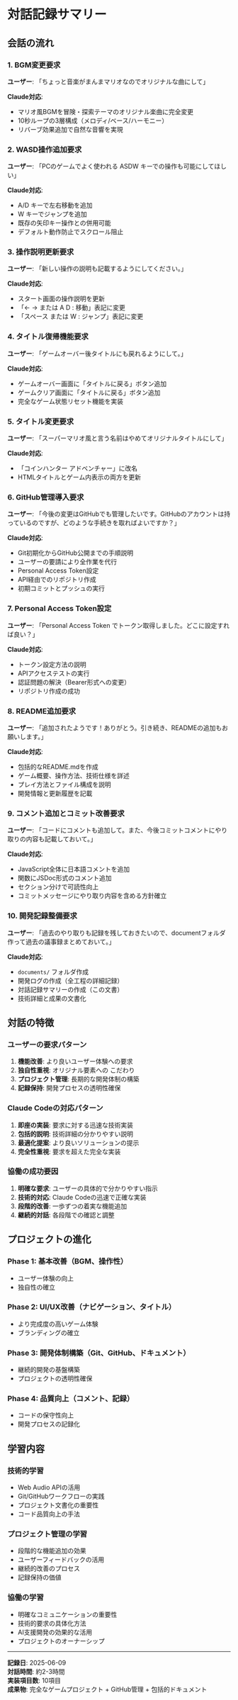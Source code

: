 # 対話記録サマリー

## 会話の流れ

### 1. BGM変更要求
**ユーザー**: 「ちょっと音楽がまんまマリオなのでオリジナルな曲にして」

**Claude対応**:
- マリオ風BGMを冒険・探索テーマのオリジナル楽曲に完全変更
- 10秒ループの3層構成（メロディ/ベース/ハーモニー）
- リバーブ効果追加で自然な音響を実現

### 2. WASD操作追加要求
**ユーザー**: 「PCのゲームでよく使われる ASDW キーでの操作も可能にしてほしい」

**Claude対応**:
- A/D キーで左右移動を追加
- W キーでジャンプを追加
- 既存の矢印キー操作との併用可能
- デフォルト動作防止でスクロール阻止

### 3. 操作説明更新要求
**ユーザー**: 「新しい操作の説明も記載するようにしてください。」

**Claude対応**:
- スタート画面の操作説明を更新
- 「← → または A D : 移動」表記に変更
- 「スペース または W : ジャンプ」表記に変更

### 4. タイトル復帰機能要求
**ユーザー**: 「ゲームオーバー後タイトルにも戻れるようにして。」

**Claude対応**:
- ゲームオーバー画面に「タイトルに戻る」ボタン追加
- ゲームクリア画面に「タイトルに戻る」ボタン追加
- 完全なゲーム状態リセット機能を実装

### 5. タイトル変更要求
**ユーザー**: 「スーパーマリオ風と言う名前はやめてオリジナルタイトルにして」

**Claude対応**:
- 「コインハンター アドベンチャー」に改名
- HTMLタイトルとゲーム内表示の両方を更新

### 6. GitHub管理導入要求
**ユーザー**: 「今後の変更はGitHubでも管理したいです。GitHubのアカウントは持っているのですが、どのような手続きを取ればよいですか？」

**Claude対応**:
- Git初期化からGitHub公開までの手順説明
- ユーザーの要請により全作業を代行
- Personal Access Token設定
- API経由でのリポジトリ作成
- 初期コミットとプッシュの実行

### 7. Personal Access Token設定
**ユーザー**: 「Personal Access Token でトークン取得しました。どこに設定すれば良い？」

**Claude対応**:
- トークン設定方法の説明
- APIアクセステストの実行
- 認証問題の解決（Bearer形式への変更）
- リポジトリ作成の成功

### 8. README追加要求
**ユーザー**: 「追加されたようです！ありがとう。引き続き、READMEの追加もお願いします。」

**Claude対応**:
- 包括的なREADME.mdを作成
- ゲーム概要、操作方法、技術仕様を詳述
- プレイ方法とファイル構成を説明
- 開発情報と更新履歴を記載

### 9. コメント追加とコミット改善要求
**ユーザー**: 「コードにコメントも追加して。また、今後コミットコメントにやり取りの内容も記載しておいて。」

**Claude対応**:
- JavaScript全体に日本語コメントを追加
- 関数にJSDoc形式のコメント追加
- セクション分けで可読性向上
- コミットメッセージにやり取り内容を含める方針確立

### 10. 開発記録整備要求
**ユーザー**: 「過去のやり取りも記録を残しておきたいので、documentフォルダ作って過去の議事録まとめておいて。」

**Claude対応**:
- `documents/` フォルダ作成
- 開発ログの作成（全工程の詳細記録）
- 対話記録サマリーの作成（この文書）
- 技術詳細と成果の文書化

## 対話の特徴

### ユーザーの要求パターン
1. **機能改善**: より良いユーザー体験への要求
2. **独自性重視**: オリジナル要素への こだわり
3. **プロジェクト管理**: 長期的な開発体制の構築
4. **記録保持**: 開発プロセスの透明性確保

### Claude Codeの対応パターン
1. **即座の実装**: 要求に対する迅速な技術実装
2. **包括的説明**: 技術詳細の分かりやすい説明
3. **最適化提案**: より良いソリューションの提示
4. **完全性重視**: 要求を超えた完全な実装

### 協働の成功要因
1. **明確な要求**: ユーザーの具体的で分かりやすい指示
2. **技術的対応**: Claude Codeの迅速で正確な実装
3. **段階的改善**: 一歩ずつの着実な機能追加
4. **継続的対話**: 各段階での確認と調整

## プロジェクトの進化

### Phase 1: 基本改善（BGM、操作性）
- ユーザー体験の向上
- 独自性の確立

### Phase 2: UI/UX改善（ナビゲーション、タイトル）
- より完成度の高いゲーム体験
- ブランディングの確立

### Phase 3: 開発体制構築（Git、GitHub、ドキュメント）
- 継続的開発の基盤構築
- プロジェクトの透明性確保

### Phase 4: 品質向上（コメント、記録）
- コードの保守性向上
- 開発プロセスの記録化

## 学習内容

### 技術的学習
- Web Audio APIの活用
- Git/GitHubワークフローの実践
- プロジェクト文書化の重要性
- コード品質向上の手法

### プロジェクト管理の学習
- 段階的な機能追加の効果
- ユーザーフィードバックの活用
- 継続的改善のプロセス
- 記録保持の価値

### 協働の学習
- 明確なコミュニケーションの重要性
- 技術的要求の具体化方法
- AI支援開発の効果的な活用
- プロジェクトのオーナーシップ

---

**記録日**: 2025-06-09  
**対話時間**: 約2-3時間  
**実装項目数**: 10項目  
**成果物**: 完全なゲームプロジェクト + GitHub管理 + 包括的ドキュメント
